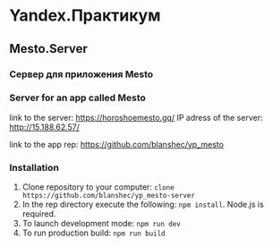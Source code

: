 # Yandex.Практикум

## Mesto.Server

### Сервер для приложения Mesto

### Server for an app called Mesto

link to the server: <https://horoshoemesto.gq/>
IP adress of the server: <http://15.188.62.57/>

link to the app rep: <https://github.com/blanshec/yp_mesto>

### Installation

1. Clone repository to your computer: `clone https://github.com/blanshec/yp_mesto-server`
2. In the rep directory execute the following: `npm install`. Node.js is required.
3. To launch development mode: `npm run dev`
4. To run production build: `npm run build`
